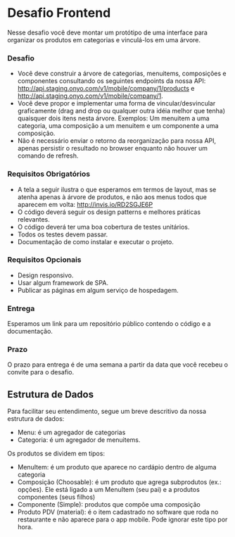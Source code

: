 # Desafio Frontend

Nesse desafio você deve montar um protótipo de uma interface para organizar os produtos em categorias e vinculá-los em uma árvore.

### Desafio

- Você deve construir a árvore de categorias, menuitems, composições e componentes consultando os seguintes endpoints da nossa API: http://api.staging.onyo.com/v1/mobile/company/1/products e http://api.staging.onyo.com/v1/mobile/company/1.
- Você deve propor e implementar uma forma de vincular/desvincular graficamente (drag and drop ou qualquer outra idéia melhor que tenha) quaisquer dois itens nesta árvore. Exemplos: Um menuitem a uma categoria, uma composição a um menuitem e um componente a uma composição.
- Não é necessário enviar o retorno da reorganização para nossa API, apenas persistir o resultado no browser enquanto não houver um comando de refresh.

### Requisitos Obrigatórios

- A tela a seguir ilustra o que esperamos em termos de layout, mas se atenha apenas à árvore de produtos, e não aos menus todos que aparecem em volta: http://invis.io/RD2SGJE6P
- O código deverá seguir os design patterns e melhores práticas relevantes.
- O código deverá ter uma boa cobertura de testes unitários.
- Todos os testes devem passar.
- Documentação de como instalar e executar o projeto.

### Requisitos Opcionais

- Design responsivo.
- Usar algum framework de SPA.
- Publicar as páginas em algum serviço de hospedagem.

### Entrega

Esperamos um link para um repositório público contendo o código e a documentação.

### Prazo

O prazo para entrega é de uma semana a partir da data que você recebeu o convite para o desafio.

## Estrutura de Dados

Para facilitar seu entendimento, segue um breve descritivo da nossa estrutura de dados:

- Menu: é um agregador de categorias
- Categoria: é um agregador de menuitems.

Os produtos se dividem em tipos:

- MenuItem: é um produto que aparece no cardápio dentro de alguma categoria
- Composição (Choosable): é um produto que agrega subprodutos (ex.: opções). Ele está ligado a um MenuItem (seu pai) e a produtos componentes (seus filhos)
- Componente (Simple): produtos que compõe uma composição
- Produto PDV (material): é o item cadastrado no software que roda no restaurante e não aparece para o app mobile. Pode ignorar este tipo por hora. 
